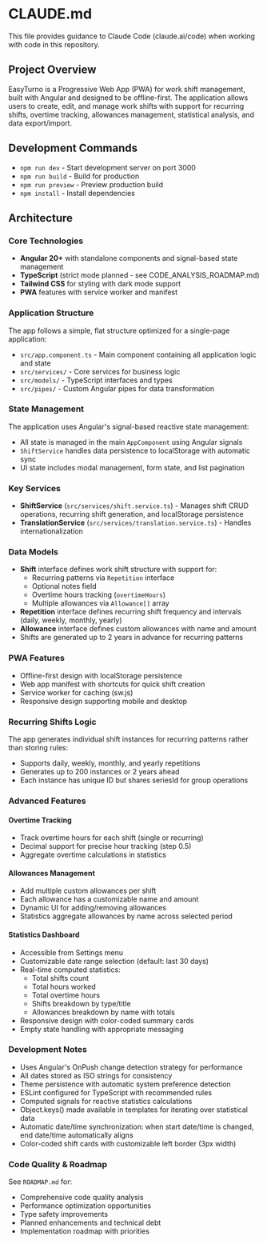 # CLAUDE.md

This file provides guidance to Claude Code (claude.ai/code) when working with code in this repository.

## Project Overview

EasyTurno is a Progressive Web App (PWA) for work shift management, built with Angular and designed to be offline-first. The application allows users to create, edit, and manage work shifts with support for recurring shifts, overtime tracking, allowances management, statistical analysis, and data export/import.

## Development Commands

- `npm run dev` - Start development server on port 3000
- `npm run build` - Build for production
- `npm run preview` - Preview production build
- `npm install` - Install dependencies

## Architecture

### Core Technologies
- **Angular 20+** with standalone components and signal-based state management
- **TypeScript** (strict mode planned - see CODE_ANALYSIS_ROADMAP.md)
- **Tailwind CSS** for styling with dark mode support
- **PWA** features with service worker and manifest

### Application Structure

The app follows a simple, flat structure optimized for a single-page application:

- `src/app.component.ts` - Main component containing all application logic and state
- `src/services/` - Core services for business logic
- `src/models/` - TypeScript interfaces and types
- `src/pipes/` - Custom Angular pipes for data transformation

### State Management

The application uses Angular's signal-based reactive state management:
- All state is managed in the main `AppComponent` using Angular signals
- `ShiftService` handles data persistence to localStorage with automatic sync
- UI state includes modal management, form state, and list pagination

### Key Services

- **ShiftService** (`src/services/shift.service.ts`) - Manages shift CRUD operations, recurring shift generation, and localStorage persistence
- **TranslationService** (`src/services/translation.service.ts`) - Handles internationalization

### Data Models

- **Shift** interface defines work shift structure with support for:
  - Recurring patterns via `Repetition` interface
  - Optional notes field
  - Overtime hours tracking (`overtimeHours`)
  - Multiple allowances via `Allowance[]` array
- **Repetition** interface defines recurring shift frequency and intervals (daily, weekly, monthly, yearly)
- **Allowance** interface defines custom allowances with name and amount
- Shifts are generated up to 2 years in advance for recurring patterns

### PWA Features

- Offline-first design with localStorage persistence
- Web app manifest with shortcuts for quick shift creation
- Service worker for caching (sw.js)
- Responsive design supporting mobile and desktop

### Recurring Shifts Logic

The app generates individual shift instances for recurring patterns rather than storing rules:
- Supports daily, weekly, monthly, and yearly repetitions
- Generates up to 200 instances or 2 years ahead
- Each instance has unique ID but shares seriesId for group operations

### Advanced Features

#### Overtime Tracking
- Track overtime hours for each shift (single or recurring)
- Decimal support for precise hour tracking (step 0.5)
- Aggregate overtime calculations in statistics

#### Allowances Management
- Add multiple custom allowances per shift
- Each allowance has a customizable name and amount
- Dynamic UI for adding/removing allowances
- Statistics aggregate allowances by name across selected period

#### Statistics Dashboard
- Accessible from Settings menu
- Customizable date range selection (default: last 30 days)
- Real-time computed statistics:
  - Total shifts count
  - Total hours worked
  - Total overtime hours
  - Shifts breakdown by type/title
  - Allowances breakdown by name with totals
- Responsive design with color-coded summary cards
- Empty state handling with appropriate messaging

### Development Notes

- Uses Angular's OnPush change detection strategy for performance
- All dates stored as ISO strings for consistency
- Theme persistence with automatic system preference detection
- ESLint configured for TypeScript with recommended rules
- Computed signals for reactive statistics calculations
- Object.keys() made available in templates for iterating over statistical data
- Automatic date/time synchronization: when start date/time is changed, end date/time automatically aligns
- Color-coded shift cards with customizable left border (3px width)

### Code Quality & Roadmap

See `ROADMAP.md` for:
- Comprehensive code quality analysis
- Performance optimization opportunities
- Type safety improvements
- Planned enhancements and technical debt
- Implementation roadmap with priorities